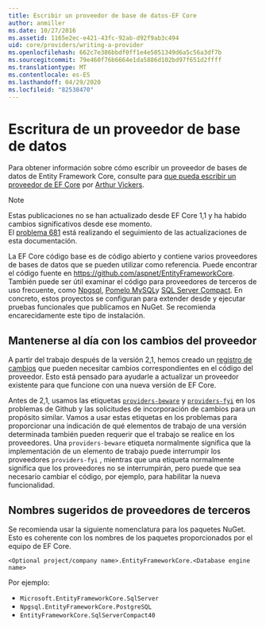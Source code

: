 ```yaml
---
title: Escribir un proveedor de base de datos-EF Core
author: anmiller
ms.date: 10/27/2016
ms.assetid: 1165e2ec-e421-43fc-92ab-d92f9ab3c494
uid: core/providers/writing-a-provider
ms.openlocfilehash: 662c7e386bbdf0ff1e4e5051349d6a5c56a3df7b
ms.sourcegitcommit: 79e460f76b6664e1da5886d102bd97f651d2ffff
ms.translationtype: MT
ms.contentlocale: es-ES
ms.lasthandoff: 04/29/2020
ms.locfileid: "82538470"
---
```

# <a name="writing-a-database-provider"></a>Escritura de un proveedor de base de datos

Para obtener información sobre cómo escribir un proveedor de bases de datos de Entity Framework Core, consulte para [que pueda escribir un proveedor de EF Core](https://blog.oneunicorn.com/2016/11/11/so-you-want-to-write-an-ef-core-provider/) por [Arthur Vickers](https://github.com/ajcvickers).

> [!NOTE]
> Estas publicaciones no se han actualizado desde EF Core 1,1 y ha habido cambios significativos desde ese momento.  
El [problema 681](https://github.com/dotnet/EntityFramework.Docs/issues/681) está realizando el seguimiento de las actualizaciones de esta documentación.

La EF Core código base es de código abierto y contiene varios proveedores de bases de datos que se pueden utilizar como referencia. Puede encontrar el código fuente en <https://github.com/aspnet/EntityFrameworkCore>. También puede ser útil examinar el código para proveedores de terceros de uso frecuente, como [Npgsql](https://github.com/npgsql/Npgsql.EntityFrameworkCore.PostgreSQL), [Pomelo MySQL](https://github.com/PomeloFoundation/Pomelo.EntityFrameworkCore.MySql)y [SQL Server Compact](https://github.com/ErikEJ/EntityFramework.SqlServerCompact). En concreto, estos proyectos se configuran para extender desde y ejecutar pruebas funcionales que publicamos en NuGet. Se recomienda encarecidamente este tipo de instalación.

## <a name="keeping-up-to-date-with-provider-changes"></a>Mantenerse al día con los cambios del proveedor

A partir del trabajo después de la versión 2,1, hemos creado un [registro de cambios](provider-log.md) que pueden necesitar cambios correspondientes en el código del proveedor. Esto está pensado para ayudarle a actualizar un proveedor existente para que funcione con una nueva versión de EF Core.

Antes de 2,1, usamos las etiquetas [`providers-beware`](https://github.com/aspnet/EntityFrameworkCore/labels/providers-beware) y [`providers-fyi`](https://github.com/aspnet/EntityFrameworkCore/labels/providers-fyi) en los problemas de Github y las solicitudes de incorporación de cambios para un propósito similar. Vamos a usar estas etiquetas en los problemas para proporcionar una indicación de qué elementos de trabajo de una versión determinada también pueden requerir que el trabajo se realice en los proveedores. Una `providers-beware` etiqueta normalmente significa que la implementación de un elemento de trabajo puede interrumpir los proveedores `providers-fyi` , mientras que una etiqueta normalmente significa que los proveedores no se interrumpirán, pero puede que sea necesario cambiar el código, por ejemplo, para habilitar la nueva funcionalidad.

## <a name="suggested-naming-of-third-party-providers"></a>Nombres sugeridos de proveedores de terceros

Se recomienda usar la siguiente nomenclatura para los paquetes NuGet. Esto es coherente con los nombres de los paquetes proporcionados por el equipo de EF Core.

`<Optional project/company name>.EntityFrameworkCore.<Database engine name>`

Por ejemplo:

* `Microsoft.EntityFrameworkCore.SqlServer`
* `Npgsql.EntityFrameworkCore.PostgreSQL`
* `EntityFrameworkCore.SqlServerCompact40`
